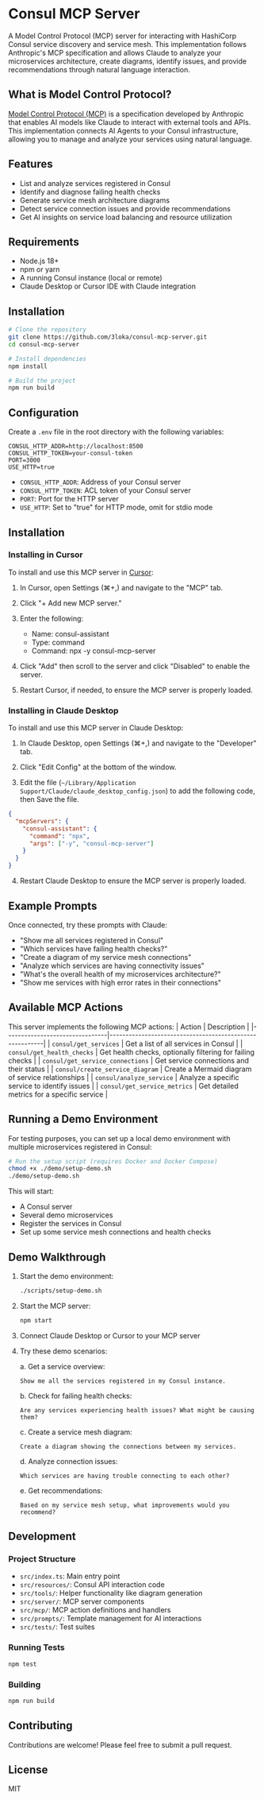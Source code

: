 # Consul MCP Server

A Model Control Protocol (MCP) server for interacting with HashiCorp Consul service discovery and service mesh. This implementation follows Anthropic's MCP specification and allows Claude to analyze your microservices architecture, create diagrams, identify issues, and provide recommendations through natural language interaction.

## What is Model Control Protocol?

[Model Control Protocol (MCP)](https://modelcontextprotocol.io/introduction) is a specification developed by Anthropic that enables AI models like Claude to interact with external tools and APIs. This implementation connects AI Agents to your Consul infrastructure, allowing you to manage and analyze your services using natural language.

## Features

- List and analyze services registered in Consul
- Identify and diagnose failing health checks
- Generate service mesh architecture diagrams
- Detect service connection issues and provide recommendations
- Get AI insights on service load balancing and resource utilization

## Requirements

- Node.js 18+
- npm or yarn
- A running Consul instance (local or remote)
- Claude Desktop or Cursor IDE with Claude integration

## Installation

```bash
# Clone the repository
git clone https://github.com/3loka/consul-mcp-server.git
cd consul-mcp-server

# Install dependencies
npm install

# Build the project
npm run build
```

## Configuration

Create a `.env` file in the root directory with the following variables:

```
CONSUL_HTTP_ADDR=http://localhost:8500
CONSUL_HTTP_TOKEN=your-consul-token
PORT=3000
USE_HTTP=true
```

* `CONSUL_HTTP_ADDR`: Address of your Consul server
* `CONSUL_HTTP_TOKEN`: ACL token of your Consul server
* `PORT`: Port for the HTTP server
* `USE_HTTP`: Set to "true" for HTTP mode, omit for stdio mode

## Installation

### Installing in Cursor

To install and use this MCP server in [Cursor](https://cursor.sh/):

1. In Cursor, open Settings (⌘+,) and navigate to the "MCP" tab.
   
2. Click "+ Add new MCP server."
   
3. Enter the following:
   - Name: consul-assistant
   - Type: command
   - Command: npx -y consul-mcp-server
   
4. Click "Add" then scroll to the server and click "Disabled" to enable the server.

5. Restart Cursor, if needed, to ensure the MCP server is properly loaded.

### Installing in Claude Desktop

To install and use this MCP server in Claude Desktop:

1. In Claude Desktop, open Settings (⌘+,) and navigate to the "Developer" tab.

2. Click "Edit Config" at the bottom of the window.

3. Edit the file (`~/Library/Application Support/Claude/claude_desktop_config.json`) to add the following code, then Save the file.

```json
{
  "mcpServers": {
    "consul-assistant": {
      "command": "npx",
      "args": ["-y", "consul-mcp-server"]
    }
  }
}
```

4. Restart Claude Desktop to ensure the MCP server is properly loaded.

## Example Prompts

Once connected, try these prompts with Claude:

- "Show me all services registered in Consul"
- "Which services have failing health checks?"
- "Create a diagram of my service mesh connections"
- "Analyze which services are having connectivity issues"
- "What's the overall health of my microservices architecture?"
- "Show me services with high error rates in their connections"

## Available MCP Actions

This server implements the following MCP actions:
| Action                          | Description                                             |
|--------------------------------|---------------------------------------------------------|
| `consul/get_services`          | Get a list of all services in Consul                   |
| `consul/get_health_checks`     | Get health checks, optionally filtering for failing checks |
| `consul/get_service_connections` | Get service connections and their status               |
| `consul/create_service_diagram` | Create a Mermaid diagram of service relationships      |
| `consul/analyze_service`       | Analyze a specific service to identify issues          |
| `consul/get_service_metrics`   | Get detailed metrics for a specific service            |

## Running a Demo Environment

For testing purposes, you can set up a local demo environment with multiple microservices registered in Consul:

```bash
# Run the setup script (requires Docker and Docker Compose)
chmod +x ./demo/setup-demo.sh
./demo/setup-demo.sh
```

This will start:
- A Consul server
- Several demo microservices
- Register the services in Consul
- Set up some service mesh connections and health checks

## Demo Walkthrough

1. Start the demo environment:
   ```bash
   ./scripts/setup-demo.sh
   ```

2. Start the MCP server:
   ```bash
   npm start
   ```

3. Connect Claude Desktop or Cursor to your MCP server

4. Try these demo scenarios:

   a. Get a service overview:
   ```
   Show me all the services registered in my Consul instance.
   ```

   b. Check for failing health checks:
   ```
   Are any services experiencing health issues? What might be causing them?
   ```

   c. Create a service mesh diagram:
   ```
   Create a diagram showing the connections between my services.
   ```

   d. Analyze connection issues:
   ```
   Which services are having trouble connecting to each other?
   ```

   e. Get recommendations:
   ```
   Based on my service mesh setup, what improvements would you recommend?
   ```

## Development

### Project Structure

- `src/index.ts`: Main entry point
- `src/resources/`: Consul API interaction code
- `src/tools/`: Helper functionality like diagram generation
- `src/server/`: MCP server components
- `src/mcp/`: MCP action definitions and handlers
- `src/prompts/`: Template management for AI interactions
- `src/tests/`: Test suites

### Running Tests

```bash
npm test
```

### Building

```bash
npm run build
```

## Contributing

Contributions are welcome! Please feel free to submit a pull request.

## License

MIT